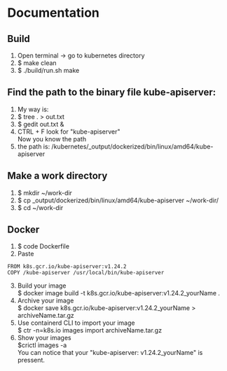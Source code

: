 # Documentation

Build
-

1. Open terminal -> go to kubernetes directory
2. \$ make clean
3. \$ ./build/run.sh make

Find the path to the binary file kube-apiserver:
-

1. My way is:
2. \$ tree . > out.txt
3. \$ gedit out.txt &
4. CTRL + F look for "kube-apiserver" \
 Now you know the path
5. the path is: /kubernetes/_output/dockerized/bin/linux/amd64/kube-apiserver

Make a work directory
-

1. \$ mkdir ~/work-dir
2. \$ cp _output/dockerized/bin/linux/amd64/kube-apiserver ~/work-dir/
3. \$ cd ~/work-dir

Docker
-

1. $ code Dockerfile
2. Paste
```docker
FROM k8s.gcr.io/kube-apiserver:v1.24.2
COPY /kube-apiserver /usr/local/bin/kube-apiserver

```
3. Build your image\
$ docker image build -t k8s.gcr.io/kube-apiserver:v1.24.2_yourName .
4. Archive your image\
$ docker save k8s.gcr.io/kube-apiserver:v1.24.2_yourName > archiveName.tar.gz
5. Use containerd CLI to import your image\
$ ctr -n=k8s.io images import archiveName.tar.gz 
6. Show your images\
$crictl images -a\
You can notice that your "kube-apiserver: v1.24.2_yourName" is pressent.